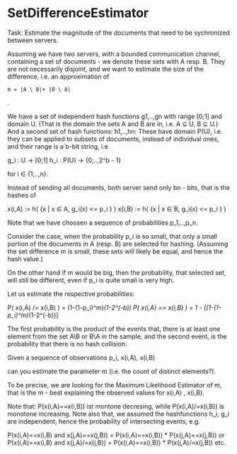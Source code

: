SetDifferenceEstimator
======================

Task: Estimate the magnitude of the documents that need to be sychronized between servers.

Assuming we have two servers, with a bounded communication channel, containing a set of documents - we denote these sets with A resp. B. They are not necessarily disjoint, and we want to estimate the size of the difference, i.e. an approximation of

    m = |A \ B|+ |B \ A|
.

We have a set of independent hash functions g1,..,gn with range [0;1] and domain U. (That is the domain the sets A and B are in, i.e. A ⊆ U, B ⊆ U.) And a second set of hash functions: h1,..,hn: These have domain P(U), i.e. they can be applied to subsets of documents, instead of individual ones, and their range is a b-bit string, i.e.

   g_i : U -> [0;1]
   h_i : P(U) -> {0,..,2^b - 1}

for i ∈ {1,..,n}.

Instead of sending all documents, both server send only bn - bits, that is the hashes of

x(i,A) := h( {x | x ∈ A, g_i(x) <= p_i } )
x(i,B) := h( {x | x ∈ B, g_i(x) <= p_i } )

Note that we have choosen a sequence of probabilities p_1,..,p_n.

Consider the case, when the probability p_i is so small, that only a small portion of the documents in A (resp. B) are selected for hashing. (Assuming the set difference m is small, these sets will likely be equal, and hence the hash value.)

On the other hand if m would be big, then the probability, that selected set, will still be different, even if p_i is quite small is very high.

Let us estimate the respective probabilities:

P( x(i,A) /= x(i,B) ) = (1-(1-p_i)^m)*(1-2^(-b))
P( x(i,A) == x(i,B) ) = 1 - [(1-(1-p_i)^m)*(1-2^(-b))]

The first probability is the product of the events that, there is at least one element from the set A\B or B\A in the sample, and the second event, is the probability that there is no hash collision.

Given a sequence of observations
   p_i, x(i,A), x(i,B)

can you estimate the parameter m (i.e. the count of distinct elements?).

To be precise, we are looking for the Maximum Likelihood Estimator of m, that is the m - best explaining the observed values for x(i,A) , x(i,B).

Note that: P(x(i,A)==x(i,B)) ist montone decresing, while P(x(i,A)/=x(i,B)) is monotone increasing. Note also that, we assumed the hashfunctions h_i, g_i are independent, hence the probability of intersecting events, e.g.

P(x(i,A)==x(i,B) and x(j,A)==x(j,B)) = P(x(i,A)==x(i,B)) * P(x(j,A)==x(j,B)) 
or
P(x(i,A)==x(i,B) and x(j,A)/=x(j,B)) = P(x(i,A)==x(i,B)) * P(x(j,A)/=x(j,B)) 
etc.













